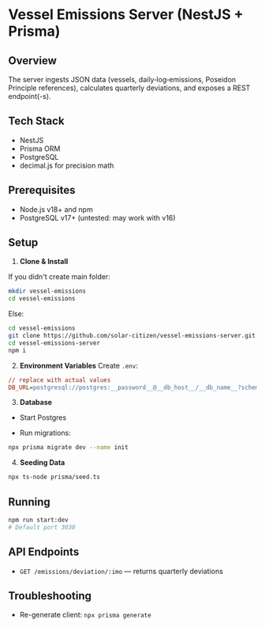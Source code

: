 # Vessel Emissions Server (NestJS + Prisma)

## Overview

The server ingests JSON data (vessels, daily‐log‐emissions, Poseidon Principle references), calculates quarterly deviations, and exposes a REST endpoint(-s).

## Tech Stack

- NestJS
- Prisma ORM
- PostgreSQL
- decimal.js for precision math

## Prerequisites

- Node.js v18+ and npm
- PostgreSQL v17+ (untested: may work with v16)

## Setup

1. **Clone & Install**

If you didn't create main folder:

```bash
mkdir vessel-emissions
cd vessel-emissions
```

Else:

```bash
cd vessel-emissions
git clone https://github.com/solar-citizen/vessel-emissions-server.git
cd vessel-emissions-server
npm i
```

2. **Environment Variables** Create `.env`:

```ini
// replace with actual values
DB_URL=postgresql://postgres:__password__@__db_host__/__db_name__?schema=__schema__
```

3. **Database**

- Start Postgres

- Run migrations:

```bash
npx prisma migrate dev --name init
```

4. **Seeding Data**

```bash
npx ts-node prisma/seed.ts
```

## Running

```bash
npm run start:dev
# Default port 3030
```

## API Endpoints

- `GET /emissions/deviation/:imo` — returns quarterly deviations

## Troubleshooting

- Re-generate client: `npx prisma generate`
